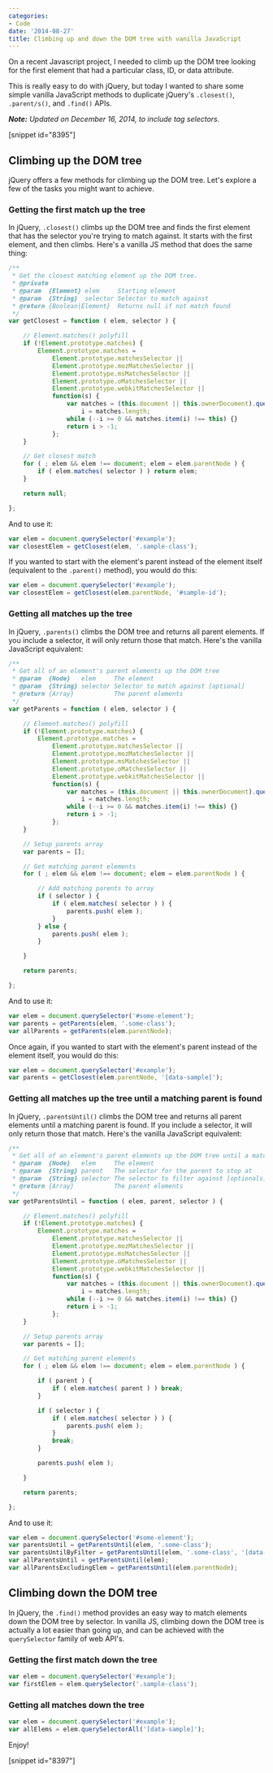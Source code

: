 ```yaml
---
categories:
- Code
date: '2014-08-27'
title: Climbing up and down the DOM tree with vanilla JavaScript
---
```


On a recent Javascript project, I needed to climb up the DOM tree looking for the first element that had a particular class, ID, or data attribute.

This is really easy to do with jQuery, but today I wanted to share some simple vanilla JavaScript methods to duplicate jQuery's `.closest()`, `.parent/s()`, and `.find()` APIs.

***Note:*** *Updated on December 16, 2014, to include tag selectors.*

[snippet id="8395"]

## Climbing up the DOM tree

jQuery offers a few methods for climbing up the DOM tree. Let's explore a few of the tasks you might want to achieve.

### Getting the first match up the tree

In jQuery, <code>.closest()</code> climbs up the DOM tree and finds the first element that has the selector you're trying to match against. It starts with the first element, and then climbs. Here's a vanilla JS method that does the same thing:

```javascript
/**
 * Get the closest matching element up the DOM tree.
 * @private
 * @param  {Element} elem     Starting element
 * @param  {String}  selector Selector to match against
 * @return {Boolean|Element}  Returns null if not match found
 */
var getClosest = function ( elem, selector ) {

	// Element.matches() polyfill
	if (!Element.prototype.matches) {
		Element.prototype.matches =
			Element.prototype.matchesSelector ||
			Element.prototype.mozMatchesSelector ||
			Element.prototype.msMatchesSelector ||
			Element.prototype.oMatchesSelector ||
			Element.prototype.webkitMatchesSelector ||
			function(s) {
				var matches = (this.document || this.ownerDocument).querySelectorAll(s),
					i = matches.length;
				while (--i >= 0 && matches.item(i) !== this) {}
				return i > -1;
			};
	}

	// Get closest match
	for ( ; elem && elem !== document; elem = elem.parentNode ) {
		if ( elem.matches( selector ) ) return elem;
	}

	return null;

};
```

And to use it:

```javascript
var elem = document.querySelector('#example');
var closestElem = getClosest(elem, '.sample-class');
```

If you wanted to start with the element's parent instead of the element itself (equivalent to the `.parent()` method), you would do this:


```javascript
var elem = document.querySelector('#example');
var closestElem = getClosest(elem.parentNode, '#sample-id');
```

### Getting all matches up the tree

In jQuery, `.parents()` climbs the DOM tree and returns all parent elements. If you include a selector, it will only return those that match. Here's the vanilla JavaScript equivalent:

```javascript
/**
 * Get all of an element's parent elements up the DOM tree
 * @param  {Node}   elem     The element
 * @param  {String} selector Selector to match against [optional]
 * @return {Array}           The parent elements
 */
var getParents = function ( elem, selector ) {

	// Element.matches() polyfill
	if (!Element.prototype.matches) {
		Element.prototype.matches =
			Element.prototype.matchesSelector ||
			Element.prototype.mozMatchesSelector ||
			Element.prototype.msMatchesSelector ||
			Element.prototype.oMatchesSelector ||
			Element.prototype.webkitMatchesSelector ||
			function(s) {
				var matches = (this.document || this.ownerDocument).querySelectorAll(s),
					i = matches.length;
				while (--i >= 0 && matches.item(i) !== this) {}
				return i > -1;
			};
	}

	// Setup parents array
	var parents = [];

	// Get matching parent elements
	for ( ; elem && elem !== document; elem = elem.parentNode ) {

		// Add matching parents to array
		if ( selector ) {
			if ( elem.matches( selector ) ) {
				parents.push( elem );
			}
		} else {
			parents.push( elem );
		}

	}

	return parents;

};
```

And to use it:

```javascript
var elem = document.querySelector('#some-element');
var parents = getParents(elem, '.some-class');
var allParents = getParents(elem.parentNode);
```

Once again, if you wanted to start with the element's parent instead of the element itself, you would do this:

```javascript
var elem = document.querySelector('#example');
var parents = getClosest(elem.parentNode, '[data-sample]');
```

### Getting all matches up the tree until a matching parent is found

In jQuery, `.parentsUntil()` climbs the DOM tree and returns all parent elements until a matching parent is found. If you include a selector, it will only return those that match. Here's the vanilla JavaScript equivalent:

```javascript
/**
 * Get all of an element's parent elements up the DOM tree until a matching parent is found
 * @param  {Node}   elem     The element
 * @param  {String} parent   The selector for the parent to stop at
 * @param  {String} selector The selector to filter against [optionals]
 * @return {Array}           The parent elements
 */
var getParentsUntil = function ( elem, parent, selector ) {

	// Element.matches() polyfill
	if (!Element.prototype.matches) {
		Element.prototype.matches =
			Element.prototype.matchesSelector ||
			Element.prototype.mozMatchesSelector ||
			Element.prototype.msMatchesSelector ||
			Element.prototype.oMatchesSelector ||
			Element.prototype.webkitMatchesSelector ||
			function(s) {
				var matches = (this.document || this.ownerDocument).querySelectorAll(s),
					i = matches.length;
				while (--i >= 0 && matches.item(i) !== this) {}
				return i > -1;
			};
	}

	// Setup parents array
	var parents = [];

	// Get matching parent elements
	for ( ; elem && elem !== document; elem = elem.parentNode ) {

		if ( parent ) {
			if ( elem.matches( parent ) ) break;
		}

		if ( selector ) {
			if ( elem.matches( selector ) ) {
				parents.push( elem );
			}
			break;
		}

		parents.push( elem );

	}

	return parents;

};
```

And to use it:

```javascript
var elem = document.querySelector('#some-element');
var parentsUntil = getParentsUntil(elem, '.some-class');
var parentsUntilByFilter = getParentsUntil(elem, '.some-class', '[data-something]');
var allParentsUntil = getParentsUntil(elem);
var allParentsExcludingElem = getParentsUntil(elem.parentNode);
```

## Climbing down the DOM tree

In jQuery, the `.find()` method provides an easy way to match elements down the DOM tree by selector. In vanilla JS, climbing down the DOM tree is actually a lot easier than going up, and can be achieved with the `querySelector` family of web API's.

### Getting the first match down the tree

```javascript
var elem = document.querySelector('#example');
var firstElem = elem.querySelector('.sample-class');
```

### Getting all matches down the tree

```javascript
var elem = document.querySelector('#example');
var allElems = elem.querySelectorAll('[data-sample]');
```

Enjoy!

[snippet id="8397"]